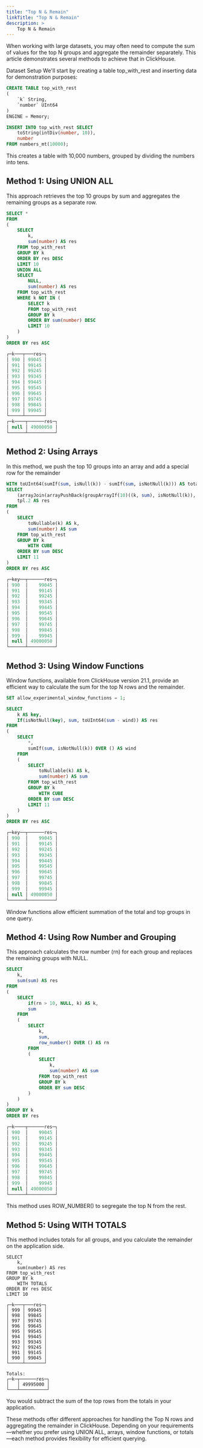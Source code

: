 ```yaml
---
title: "Top N & Remain"
linkTitle: "Top N & Remain"
description: >
    Top N & Remain
---
```


When working with large datasets, you may often need to compute the sum of values for the top N groups and aggregate the remainder separately. This article demonstrates several methods to achieve that in ClickHouse.

Dataset Setup
We'll start by creating a table top_with_rest and inserting data for demonstration purposes:

```sql
CREATE TABLE top_with_rest
(
    `k` String,
    `number` UInt64
)
ENGINE = Memory;

INSERT INTO top_with_rest SELECT
    toString(intDiv(number, 10)),
    number
FROM numbers_mt(10000);
```

This creates a table with 10,000 numbers, grouped by dividing the numbers into tens.

## Method 1: Using UNION ALL
This approach retrieves the top 10 groups by sum and aggregates the remaining groups as a separate row.

```sql
SELECT *
FROM
(
    SELECT
        k,
        sum(number) AS res
    FROM top_with_rest
    GROUP BY k
    ORDER BY res DESC
    LIMIT 10
    UNION ALL
    SELECT
        NULL,
        sum(number) AS res
    FROM top_with_rest
    WHERE k NOT IN (
        SELECT k
        FROM top_with_rest
        GROUP BY k
        ORDER BY sum(number) DESC
        LIMIT 10
    )
)
ORDER BY res ASC

┌─k───┬───res─┐
│ 990 │ 99045 │
│ 991 │ 99145 │
│ 992 │ 99245 │
│ 993 │ 99345 │
│ 994 │ 99445 │
│ 995 │ 99545 │
│ 996 │ 99645 │
│ 997 │ 99745 │
│ 998 │ 99845 │
│ 999 │ 99945 │
└─────┴───────┘
┌─k────┬──────res─┐
│ null │ 49000050 │
└──────┴──────────┘
```


## Method 2: Using Arrays
In this method, we push the top 10 groups into an array and add a special row for the remainder

```sql
WITH toUInt64(sumIf(sum, isNull(k)) - sumIf(sum, isNotNull(k))) AS total
SELECT
    (arrayJoin(arrayPushBack(groupArrayIf(10)((k, sum), isNotNull(k)), (NULL, total))) AS tpl).1 AS key,
    tpl.2 AS res
FROM
(
    SELECT
        toNullable(k) AS k,
        sum(number) AS sum
    FROM top_with_rest
    GROUP BY k
        WITH CUBE
    ORDER BY sum DESC
    LIMIT 11
)
ORDER BY res ASC

┌─key──┬──────res─┐
│ 990  │    99045 │
│ 991  │    99145 │
│ 992  │    99245 │
│ 993  │    99345 │
│ 994  │    99445 │
│ 995  │    99545 │
│ 996  │    99645 │
│ 997  │    99745 │
│ 998  │    99845 │
│ 999  │    99945 │
│ null │ 49000050 │
└──────┴──────────┘
```

##  Method 3: Using Window Functions
Window functions, available from ClickHouse version 21.1, provide an efficient way to calculate the sum for the top N rows and the remainder.

```sql
SET allow_experimental_window_functions = 1;

SELECT
    k AS key,
    If(isNotNull(key), sum, toUInt64(sum - wind)) AS res
FROM
(
    SELECT
        *,
        sumIf(sum, isNotNull(k)) OVER () AS wind
    FROM
    (
        SELECT
            toNullable(k) AS k,
            sum(number) AS sum
        FROM top_with_rest
        GROUP BY k
            WITH CUBE
        ORDER BY sum DESC
        LIMIT 11
    )
)
ORDER BY res ASC

┌─key──┬──────res─┐
│ 990  │    99045 │
│ 991  │    99145 │
│ 992  │    99245 │
│ 993  │    99345 │
│ 994  │    99445 │
│ 995  │    99545 │
│ 996  │    99645 │
│ 997  │    99745 │
│ 998  │    99845 │
│ 999  │    99945 │
│ null │ 49000050 │
└──────┴──────────┘
```
Window functions allow efficient summation of the total and top groups in one query.

## Method 4: Using Row Number and Grouping
This approach calculates the row number (rn) for each group and replaces the remaining groups with NULL.
```sql
SELECT
    k,
    sum(sum) AS res
FROM
(
    SELECT
        if(rn > 10, NULL, k) AS k,
        sum
    FROM
    (
        SELECT
            k,
            sum,
            row_number() OVER () AS rn
        FROM
        (
            SELECT
                k,
                sum(number) AS sum
            FROM top_with_rest
            GROUP BY k
            ORDER BY sum DESC
        )
    )
)
GROUP BY k
ORDER BY res

┌─k────┬──────res─┐
│ 990  │    99045 │
│ 991  │    99145 │
│ 992  │    99245 │
│ 993  │    99345 │
│ 994  │    99445 │
│ 995  │    99545 │
│ 996  │    99645 │
│ 997  │    99745 │
│ 998  │    99845 │
│ 999  │    99945 │
│ null │ 49000050 │
└──────┴──────────┘
```
This method uses ROW_NUMBER() to segregate the top N from the rest.

## Method 5: Using WITH TOTALS
This method includes totals for all groups, and you calculate the remainder on the application side.

```
SELECT
    k,
    sum(number) AS res
FROM top_with_rest
GROUP BY k
    WITH TOTALS
ORDER BY res DESC
LIMIT 10

┌─k───┬───res─┐
│ 999 │ 99945 │
│ 998 │ 99845 │
│ 997 │ 99745 │
│ 996 │ 99645 │
│ 995 │ 99545 │
│ 994 │ 99445 │
│ 993 │ 99345 │
│ 992 │ 99245 │
│ 991 │ 99145 │
│ 990 │ 99045 │
└─────┴───────┘

Totals:
┌─k─┬──────res─┐
│   │ 49995000 │
└───┴──────────┘
```
You would subtract the sum of the top rows from the totals in your application.

These methods offer different approaches for handling the Top N rows and aggregating the remainder in ClickHouse. Depending on your requirements—whether you prefer using UNION ALL, arrays, window functions, or totals—each method provides flexibility for efficient querying.
